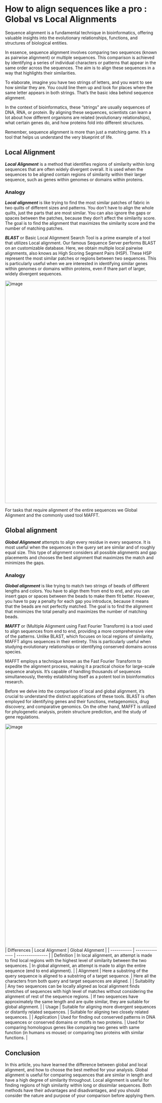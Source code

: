 # How to align sequences like a pro : Global vs Local Alignments

Sequence alignment is a fundamental technique in bioinformatics, offering valuable insights into the evolutionary relationships, functions, and structures of biological entities.

In essence, sequence alignment involves comparing two sequences (known as pairwise alignment) or multiple sequences. This comparison is achieved by identifying a series of individual characters or patterns that appear in the same order across the sequences. The aim is to align these sequences in a way that highlights their similarities.

To elaborate, imagine you have two strings of letters, and you want to see how similar they are. You could line them up and look for places where the same letter appears in both strings. That’s the basic idea behind sequence alignment.

In the context of bioinformatics, these “strings” are usually sequences of DNA, RNA, or protein. By aligning these sequences, scientists can learn a lot about how different organisms are related (evolutionary relationships), what certain genes do, and how proteins fold into different structures.

Remember, sequence alignment is more than just a matching game. It’s a tool that helps us understand the very blueprint of life.

## Local Alignment 
***Local Alignment*** is a method that identifies regions of similarity within long sequences that are often widely divergent overall. It is used when the sequences to be aligned contain regions of similarity within their larger sequence, such as genes within genomes or domains within proteins.

### Analogy   
***Local alignment*** is like trying to find the most similar patches of fabric in two quilts of different sizes and patterns. You don’t have to align the whole quilts, just the parts that are most similar. You can also ignore the gaps or spaces between the patches, because they don’t affect the similarity score. The goal is to find the alignment that maximizes the similarity score and the number of matching patches.

***BLAST*** or Basic Local Alignment Search Tool is a prime example of a tool that utilizes Local alignment. Our famous Sequence Server performs BLAST on an customizable database. Here, we obtain multiple local pairwise alignments, also knows as High Scoring Segment Pairs (HSP). These HSP represent the most similar patches or regions between two sequences. This is particularly useful when we are interested in identifying similar genes within genomes or domains within proteins, even if thare part of larger, widely divergent sequences.

<img width="735" alt="image" src="https://github.com/Sirczechs-Kaustubh/Technical-writing/assets/128580953/fb89bbc1-69ec-4664-bb62-bfa7f5d8c204">

For tasks that require alignment of the entire sequences we Global Alignment and the commonly used tool MAFFT.

## Global alignment 
***Global Alignment*** attempts to align every residue in every sequence. It is most useful when the sequences in the query set are similar and of roughly equal size. This type of alignment considers all possible alignments and gap placements and chooses the best alignment that maximizes the match and minimizes the gaps.

### Analogy 
***Global alignment*** is like trying to match two strings of beads of different lengths and colors. You have to align them from end to end, and you can insert gaps or spaces between the beads to make them fit better. However, you have to pay a penalty for each gap you introduce, because it means that the beads are not perfectly matched. The goal is to find the alignment that minimizes the total penalty and maximizes the number of matching beads.

***MAFFT*** or (Multiple Alignment using Fast Fourier Transform) is a tool used to align sequences from end to end, providing a more comprehensive view of the patterns. Unlike BLAST, which focuses on local regions of similarity, MAFFT aligns sequences in their entirety. This is particularly useful when studying evolutionary relationships or identifying conserved domains across species.

MAFFT employs a technique known as the Fast Fourier Transform to expedite the alignment process, making it a practical choice for large-scale sequence analysis. It’s capable of handling thousands of sequences simultaneously, thereby establishing itself as a potent tool in bioinformatics research.

Before we delve into the comparison of local and global alignment, it’s crucial to understand the distinct applications of these tools. BLAST is often employed for identifying genes and their functions, metagenomics, drug discovery, and comparative genomics. On the other hand, MAFFT is utilized for phylogenetic analysis, protein structure prediction, and the study of gene regulations.


<img width="739" alt="image" src="https://github.com/Sirczechs-Kaustubh/Technical-writing/assets/128580953/d46208ee-f587-4b20-84fa-ab453bbab432">

<br>
| Differences | Local Alignment | Global Alignment |
| ----------- | --------------- | ---------------- |
| Definition | In local alignment, an attempt is made to find local regions with the highest level of similarity between the two sequences. | In global alignment, an attempt is made to align the entire sequence (end to end alignment). |
| Alignment | Here a substring of the query sequence is aligned to a substring of a target sequence. | Here all the characters from both query and target sequences are aligned. |
| Suitability | Any two sequences can be locally aligned as local alignment finds stretches of sequences with high level of matches without considering the alignment of rest of the sequence regions. | If two sequences have approximately the same length and are quite similar, they are suitable for global alignment. |
| Usage | Suitable for aligning more divergent sequences or distantly related sequences. | Suitable for aligning two closely related sequences. |
| Application | Used for finding out conserved patterns in DNA sequences or conserved domains or motifs in two proteins. | Used for comparing homologous genes like comparing two genes with same function (in humans vs mouse) or comparing two proteins with similar functions. |


## Conclusion
In this article, you have learned the difference between global and local alignment, and how to choose the best method for your analysis. Global alignment is useful for comparing sequences that are similar in length and have a high degree of similarity throughout. Local alignment is useful for finding regions of high similarity within long or dissimilar sequences. Both methods have their advantages and disadvantages, and you should consider the nature and purpose of your comparison before applying them.
